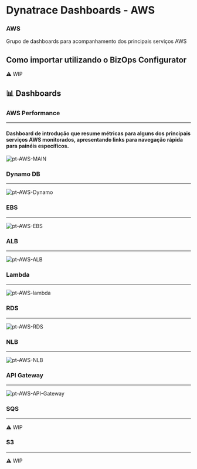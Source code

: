 # Dynatrace Dashboards - AWS

### AWS 
Grupo de dashboards para acompanhamento dos principais serviços AWS

## Como importar utilizando o BizOps Configurator
⚠️ WIP

## 📊 Dashboards
### AWS Performance
_____________________
#### Dashboard de introdução que resume métricas para alguns dos principais serviços AWS monitorados, apresentando links para navegação rápida para painéis específicos.
![pt-AWS-MAIN](https://user-images.githubusercontent.com/54456808/135460256-ff39c5b6-ec17-4dea-b7ae-87edce7ad2df.PNG)

### Dynamo DB
_____________________
![pt-AWS-Dynamo](https://user-images.githubusercontent.com/54456808/135460129-c59dad19-73fe-48f8-a2c2-396347336f02.PNG)

### EBS
_____________________
![pt-AWS-EBS](https://user-images.githubusercontent.com/54456808/135460101-bebbecc9-e20f-4d36-8e01-59d678920e7a.PNG)

### ALB
_____________________
![pt-AWS-ALB](https://user-images.githubusercontent.com/54456808/135460066-6f56a44c-0ed1-422f-90a9-55679f9fa570.PNG)

### Lambda
_____________________
![pt-AWS-lambda](https://user-images.githubusercontent.com/54456808/135460046-2b98ae67-27f1-456b-bed4-cd97be4473ac.PNG)

### RDS
_____________________
![pt-AWS-RDS](https://user-images.githubusercontent.com/54456808/135460016-955a2e36-c75e-4f92-a1b7-80a1344a90b9.PNG)

### NLB
_____________________
![pt-AWS-NLB](https://user-images.githubusercontent.com/54456808/135459995-c2a9afdd-114c-43e7-8a68-89488b11e400.PNG)

### API Gateway
_____________________
![pt-AWS-API-Gateway](https://user-images.githubusercontent.com/54456808/135459951-09b2de1f-64ac-4d04-9396-a12aaba17929.PNG)

### SQS
_____________________
⚠️ WIP

### S3
_____________________
⚠️ WIP
